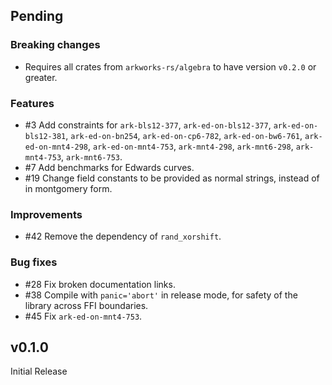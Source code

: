 ## Pending

### Breaking changes
- Requires all crates from `arkworks-rs/algebra` to have version `v0.2.0` or greater.

### Features
- #3 Add constraints for 
        `ark-bls12-377`,
        `ark-ed-on-bls12-377`,
        `ark-ed-on-bls12-381`,
        `ark-ed-on-bn254`,
        `ark-ed-on-cp6-782`,
        `ark-ed-on-bw6-761`,
        `ark-ed-on-mnt4-298`,
        `ark-ed-on-mnt4-753`,
        `ark-mnt4-298`,
        `ark-mnt6-298`,
        `ark-mnt4-753`,
        `ark-mnt6-753`.
- #7 Add benchmarks for Edwards curves.
- #19 Change field constants to be provided as normal strings, instead of in montgomery form.

### Improvements
- #42 Remove the dependency of `rand_xorshift`.

### Bug fixes
- #28 Fix broken documentation links.
- #38 Compile with `panic='abort'` in release mode, for safety of the library across FFI boundaries.
- #45 Fix `ark-ed-on-mnt4-753`.

## v0.1.0

Initial Release
